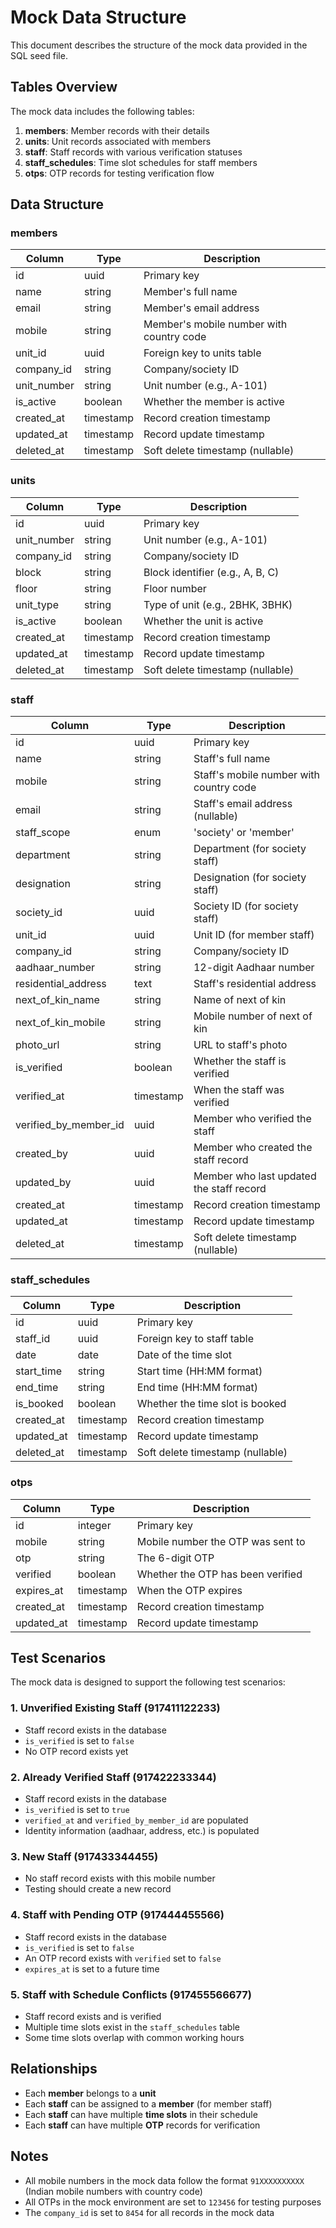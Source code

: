 # Mock Data Structure

This document describes the structure of the mock data provided in the SQL seed file.

## Tables Overview

The mock data includes the following tables:

1. **members**: Member records with their details
2. **units**: Unit records associated with members
3. **staff**: Staff records with various verification statuses
4. **staff_schedules**: Time slot schedules for staff members
5. **otps**: OTP records for testing verification flow

## Data Structure

### members

| Column | Type | Description |
|--------|------|-------------|
| id | uuid | Primary key |
| name | string | Member's full name |
| email | string | Member's email address |
| mobile | string | Member's mobile number with country code |
| unit_id | uuid | Foreign key to units table |
| company_id | string | Company/society ID |
| unit_number | string | Unit number (e.g., A-101) |
| is_active | boolean | Whether the member is active |
| created_at | timestamp | Record creation timestamp |
| updated_at | timestamp | Record update timestamp |
| deleted_at | timestamp | Soft delete timestamp (nullable) |

### units

| Column | Type | Description |
|--------|------|-------------|
| id | uuid | Primary key |
| unit_number | string | Unit number (e.g., A-101) |
| company_id | string | Company/society ID |
| block | string | Block identifier (e.g., A, B, C) |
| floor | string | Floor number |
| unit_type | string | Type of unit (e.g., 2BHK, 3BHK) |
| is_active | boolean | Whether the unit is active |
| created_at | timestamp | Record creation timestamp |
| updated_at | timestamp | Record update timestamp |
| deleted_at | timestamp | Soft delete timestamp (nullable) |

### staff

| Column | Type | Description |
|--------|------|-------------|
| id | uuid | Primary key |
| name | string | Staff's full name |
| mobile | string | Staff's mobile number with country code |
| email | string | Staff's email address (nullable) |
| staff_scope | enum | 'society' or 'member' |
| department | string | Department (for society staff) |
| designation | string | Designation (for society staff) |
| society_id | uuid | Society ID (for society staff) |
| unit_id | uuid | Unit ID (for member staff) |
| company_id | string | Company/society ID |
| aadhaar_number | string | 12-digit Aadhaar number |
| residential_address | text | Staff's residential address |
| next_of_kin_name | string | Name of next of kin |
| next_of_kin_mobile | string | Mobile number of next of kin |
| photo_url | string | URL to staff's photo |
| is_verified | boolean | Whether the staff is verified |
| verified_at | timestamp | When the staff was verified |
| verified_by_member_id | uuid | Member who verified the staff |
| created_by | uuid | Member who created the staff record |
| updated_by | uuid | Member who last updated the staff record |
| created_at | timestamp | Record creation timestamp |
| updated_at | timestamp | Record update timestamp |
| deleted_at | timestamp | Soft delete timestamp (nullable) |

### staff_schedules

| Column | Type | Description |
|--------|------|-------------|
| id | uuid | Primary key |
| staff_id | uuid | Foreign key to staff table |
| date | date | Date of the time slot |
| start_time | string | Start time (HH:MM format) |
| end_time | string | End time (HH:MM format) |
| is_booked | boolean | Whether the time slot is booked |
| created_at | timestamp | Record creation timestamp |
| updated_at | timestamp | Record update timestamp |
| deleted_at | timestamp | Soft delete timestamp (nullable) |

### otps

| Column | Type | Description |
|--------|------|-------------|
| id | integer | Primary key |
| mobile | string | Mobile number the OTP was sent to |
| otp | string | The 6-digit OTP |
| verified | boolean | Whether the OTP has been verified |
| expires_at | timestamp | When the OTP expires |
| created_at | timestamp | Record creation timestamp |
| updated_at | timestamp | Record update timestamp |

## Test Scenarios

The mock data is designed to support the following test scenarios:

### 1. Unverified Existing Staff (917411122233)

- Staff record exists in the database
- `is_verified` is set to `false`
- No OTP record exists yet

### 2. Already Verified Staff (917422233344)

- Staff record exists in the database
- `is_verified` is set to `true`
- `verified_at` and `verified_by_member_id` are populated
- Identity information (aadhaar, address, etc.) is populated

### 3. New Staff (917433344455)

- No staff record exists with this mobile number
- Testing should create a new record

### 4. Staff with Pending OTP (917444455566)

- Staff record exists in the database
- `is_verified` is set to `false`
- An OTP record exists with `verified` set to `false`
- `expires_at` is set to a future time

### 5. Staff with Schedule Conflicts (917455566677)

- Staff record exists and is verified
- Multiple time slots exist in the `staff_schedules` table
- Some time slots overlap with common working hours

## Relationships

- Each **member** belongs to a **unit**
- Each **staff** can be assigned to a **member** (for member staff)
- Each **staff** can have multiple **time slots** in their schedule
- Each **staff** can have multiple **OTP** records for verification

## Notes

- All mobile numbers in the mock data follow the format `91XXXXXXXXXX` (Indian mobile numbers with country code)
- All OTPs in the mock environment are set to `123456` for testing purposes
- The `company_id` is set to `8454` for all records in the mock data
